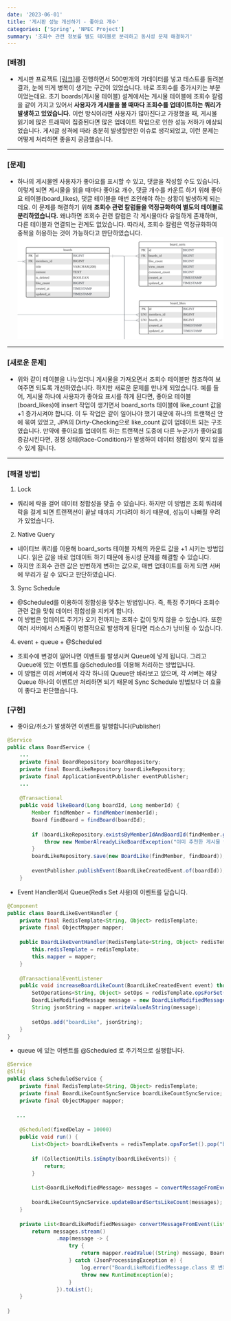 ```yaml
---
date: '2023-06-01'
title: '게시판 성능 개선하기 - 좋아요 개수'
categories: ['Spring', 'NPEC Project']
summary: '조회수 관련 정보를 별도 테이블로 분리하고 동시성 문제 해결하기'
---
```

### [배경]

- 게시판 프로젝트 [[링크]](https://github.com/hsw0905/NPEC)를 진행하면서 500만개의 가데이터를 넣고 테스트를 돌려본 결과, 눈에 띄게 병목이 생기는 구간이 있었습니다.
바로 조회수를 증가시키는 부분이었는데요. 초기 boards(게시물 테이블) 설계에서는 게시물 테이블에 조회수 칼럼을 같이 가지고 있어서 <strong>사용자가 게시물을 볼 때마다 조회수를 업데이트하는 쿼리가 발생하고 있었습니다.</strong>
이런 방식이라면 사용자가 많아진다고 가정했을 때, 게시물 읽기에 많은 트래픽이 집중된다면 많은 업데이트 작업으로 인한 성능 저하가 예상되었습니다. 
게시글 성격에 따라 충분히 발생할만한 이슈로 생각되었고, 이런 문제는 어떻게 처리하면 좋을지 궁금했습니다.
---
### [문제]

- 하나의 게시물엔 사용자가 좋아요를 표시할 수 있고, 댓글을 작성할 수도 있습니다. 이렇게 되면 게시물을 읽을 때마다
좋아요 개수, 댓글 개수를 카운트 하기 위해 좋아요 테이블(board_likes), 댓글 테이블을 매번 조인해야 하는 상황이 발생하게 되는데요.
이 문제를 해결하기 위해 <strong>조회수 관련 칼럼들을 역정규화하여 별도의 테이블로 분리하였습니다.</strong> 
왜냐하면 조회수 관련 칼럼은 각 게시물마다 유일하게 존재하며, 다른 테이블과 연결되는 관계도 없었습니다.
따라서, 조회수 칼럼은 역정규화하여 중복을 허용하는 것이 가능하다고 판단하였습니다.
![조회수 테이블 분리한 결과 - board_sorts Table](boards.png)
---
### [새로운 문제]

- 위와 같이 테이블을 나누었더니 게시물을 가져오면서 조회수 테이블만 참조하여 보여주면 되도록 개선하였습니다.
하지만 새로운 문제를 만나게 되었습니다.
예를 들어, 게시물 하나에 사용자가 좋아요 표시를 하게 된다면, 좋아요 테이블(board_likes)에 insert 작업이 생기면서 board_sorts 테이블에 like_count 값을 +1 증가시켜야 합니다.
이 두 작업은 같이 일어나야 했기 때문에 하나의 트랜잭션 안에 묶여 있었고, JPA의 Dirty-Checking으로 like_count 값이 업데이트 되는 구조였습니다.
만약에 좋아요를 업데이트 하는 트랜잭션 도중에 다른 누군가가 좋아요를 증감시킨다면, 경쟁 상태(Race-Condition)가 발생하여 데이터 정합성이 맞지 않을 수 있게 됩니다.
---
### [해결 방법]

1. Lock 
- 쿼리에 락을 걸어 데이터 정합성을 맞출 수 있습니다. 하지만 이 방법은 조회 쿼리에 락을 걸게 되면 트랜잭션이 끝날 때까지 기다려야 하기 때문에, 성능이 나빠질 우려가 있었습니다.  
2. Native Query
- 네이티브 쿼리를 이용해 board_sorts 테이블 자체의 카운트 값을 +1 시키는 방법입니다. 읽은 값을 바로 업데이트 하기 때문에 동시성 문제를 해결할 수 있습니다.
- 하지만 조회수 관련 값은 빈번하게 변하는 값으로, 매번 업데이트를 하게 되면 서버에 무리가 갈 수 있다고 판단하였습니다.
3. Sync Schedule
- @Scheduled를 이용하여 정합성을 맞추는 방법입니다. 즉, 특정 주기마다 조회수 관련 값을 맞춰 데이터 정합성을 지키게 합니다.
- 이 방법은 업데이트 주기가 오기 전까지는 조회수 값이 맞지 않을 수 있습니다. 또한 여러 서버에서 스케쥴이 병렬적으로 발생하게 된다면 리소스가 낭비될 수 있습니다.
4. event + queue + @Scheduled
- 조회수에 변경이 일어나면 이벤트를 발생시켜 Queue에 넣게 됩니다. 그리고 Queue에 있는 이벤트를 @Scheduled를 이용해 처리하는 방법입니다.
- 이 방법은 여러 서버에서 각각 하나의 Queue만 바라보고 있으며, 각 서버는 해당 Queue 하나의 이벤트만 처리하면 되기 때문에 Sync Schedule 방법보다 더 효율이 좋다고 판단했습니다.

### [구현]

- 좋아요/취소가 발생하면 이벤트를 발행합니다(Publisher)
```Java
@Service
public class BoardService {
    ...
    private final BoardRepository boardRepository;
    private final BoardLikeRepository boardLikeRepository;
    private final ApplicationEventPublisher eventPublisher;
    ...
    
    @Transactional
    public void likeBoard(Long boardId, Long memberId) {
        Member findMember = findMember(memberId);
        Board findBoard = findBoard(boardId);

        if (boardLikeRepository.existsByMemberIdAndBoardId(findMember.getId(), findBoard.getId())) {
            throw new MemberAlreadyLikeBoardException("이미 추천한 게시물 입니다.");
        }
        boardLikeRepository.save(new BoardLike(findMember, findBoard));

        eventPublisher.publishEvent(BoardLikeCreatedEvent.of(boardId));
    }
```
- Event Handler에서 Queue(Redis Set 사용)에 이벤트를 담습니다.
```Java
@Component
public class BoardLikeEventHandler {
    private final RedisTemplate<String, Object> redisTemplate;
    private final ObjectMapper mapper;

    public BoardLikeEventHandler(RedisTemplate<String, Object> redisTemplate, ObjectMapper mapper) {
        this.redisTemplate = redisTemplate;
        this.mapper = mapper;
    }

    @TransactionalEventListener
    public void increaseBoardLikeCount(BoardLikeCreatedEvent event) throws JsonProcessingException {
        SetOperations<String, Object> setOps = redisTemplate.opsForSet();
        BoardLikeModifiedMessage message = new BoardLikeModifiedMessage(event.getBoardId());
        String jsonString = mapper.writeValueAsString(message);

        setOps.add("boardLike", jsonString);
    }
}

```
- queue 에 있는 이벤트를 @Scheduled 로 주기적으로 실행합니다.
```Java
@Service
@Slf4j
public class ScheduledService {
    private final RedisTemplate<String, Object> redisTemplate;
    private final BoardLikeCountSyncService boardLikeCountSyncService;
    private final ObjectMapper mapper;

   ...

    @Scheduled(fixedDelay = 10000)
    public void run() {
        List<Object> boardLikeEvents = redisTemplate.opsForSet().pop("boardLike", 100);

        if (CollectionUtils.isEmpty(boardLikeEvents)) {
            return;
        }

        List<BoardLikeModifiedMessage> messages = convertMessageFromEvent(boardLikeEvents);

        boardLikeCountSyncService.updateBoardSortsLikeCount(messages);
    }

    private List<BoardLikeModifiedMessage> convertMessageFromEvent(List<Object> messages) {
        return messages.stream()
                .map(message -> {
                    try {
                        return mapper.readValue((String) message, BoardLikeModifiedMessage.class);
                    } catch (JsonProcessingException e) {
                        log.error("BoardLikeModifiedMessage.class 로 변환 에러. value: {}", message);
                        throw new RuntimeException(e);
                    }
                }).toList();
    }

}
```
